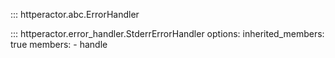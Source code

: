 <style>
.md-content__inner > h1:nth-child(1) {
  display: none;
}
</style>

::: httperactor.abc.ErrorHandler

::: httperactor.error_handler.StderrErrorHandler
    options:
        inherited_members: true
        members:
          - handle
